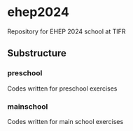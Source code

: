 # ehep2024
Repository for EHEP 2024 school at TIFR

## Substructure

### preschool
Codes written for preschool exercises

### mainschool
Codes written for main school exercises
